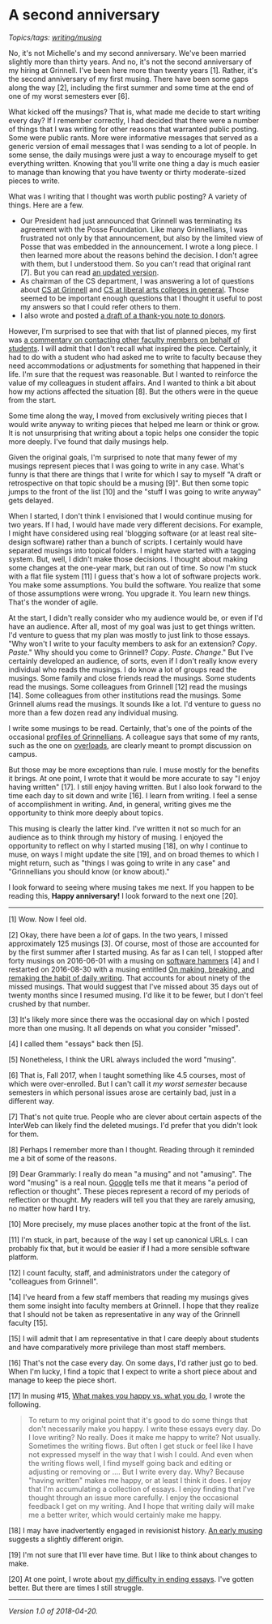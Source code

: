 A second anniversary
====================

*Topics/tags: [writing/musing](index-on-writing)*

No, it's not Michelle's and my second anniversary.  We've been married
slightly more than thirty years.  And no, it's not the second anniversary
of my hiring at Grinnell.  I've been here more than twenty years [1].
Rather, it's the second anniversary of my first musing.  There have been
some gaps along the way [2], including the first summer and some time at
the end of one of my worst semesters ever [6].

What kicked off the musings?  That is, what made me decide to start
writing every day?  If I remember correctly, I had decided that there were
a number of things that I was writing for other reasons that warranted
public posting.  Some were public rants.  More were informative messages
that served as a generic version of email messages that I was sending
to a lot of people.  In some sense, the daily musings were just a way
to encourage myself to get everything written.  Knowing that you'll write
one thing a day is much easier to manage than knowing that you have
twenty or thirty moderate-sized pieces to write.

What was I writing that I thought was worth public posting?  A variety
of things.  Here are a few.

* Our President had just announced that Grinnell was terminating its
  agreement with the Posse Foundation.  Like many Grinnellians, I was
  frustrated not only by that announcement, but also by the limited
  view of Posse that was embedded in the announcement.  I wrote
  a long piece.  I then learned more about the reasons behind the
  decision.  I don't agree with them, but I understood them.  So you
  can't read that original rant [7].  But you can read [an updated
  version](posse-termination-revisited).
* As chairman of the CS department, I was answering a lot of questions
  about [CS at Grinnell](grinnell-cs) and [CS at liberal arts colleges
  in general](lac-vs-university).  Those seemed to be important enough
  questions that I thought it useful to post my answers so that I could
  refer others to them.
* I also wrote and posted [a draft of a thank-you note to
  donors](donor-thank-you).

However, I'm surprised to see that with that list of planned pieces,
my first was [a commentary on contacting other faculty members on behalf
of students](contacting-faculty).  I will admit that I don't recall
what inspired the piece.  Certainly, it had to do with a student who
had asked me to write to faculty because they need accommodations or
adjustments for something that happened in their life.  I'm sure that
the request was reasonable.  But I wanted to reinforce the value of my
colleagues in student affairs.  And I wanted to think a bit about how
my actions affected the situation [8].  But the others were in the queue
from the start.

Some time along the way, I moved from exclusively writing pieces that
I would write anyway to writing pieces that helped me learn or think
or grow.  It is not unsurprising that writing about a topic helps one
consider the topic more deeply.  I've found that daily musings help.

Given the original goals, I'm surprised to note that many fewer of
my musings represent pieces that I was going to write in any case.
What's funny is that there are things that I write for which I say to
myself "A draft or retrospective on that topic should be a musing [9]".
But then some topic jumps to the front of the list [10] and the "stuff
I was going to write anyway" gets delayed.

When I started, I don't think I envisioned that I would continue musing
for two years.  If I had, I would have made very different decisions.
For example, I might have considered using real 'blogging software
(or at least real site-design software) rather than a bunch of scripts.
I certainly would have separated musings into topical folders.  I might
have started with a tagging system.  But, well, I didn't make those
decisions.  I thought about making some changes at the one-year mark, but
ran out of time.  So now I'm stuck with a flat file system [11] I guess
that's how a lot of software projects work.  You make some assumptions.
You build the software.  You realize that some of those assumptions were
wrong.  You upgrade it.  You learn new things.  That's the wonder of agile.

At the start, I didn't really consider who my audience would be, or even
if I'd have an audience.  After all, most of my goal was just to get
things written.  I'd venture to guess that my plan was mostly to just link
to those essays.  "Why won't I write to your faculty members to ask for an
extension?  *Copy*. *Paste*."  Why should you come to Grinnell?  *Copy*.
*Paste*.  *Change*."  But I've certainly developed an audience, of sorts,
even if I don't really know every individual who reads the musings.  I do
know a lot of groups read the musings.  Some family and close friends
read the musings.  Some students read the musings.  Some colleagues
from Grinnell [12] read the musings [14].  Some colleagues from other
institutions read the musings.  Some Grinnell alums read the musings.
It sounds like a lot.  I'd venture to guess no more than a few dozen
read any individual musing.

I write some musings to be read.  Certainly, that's one of the points of
the occasional [profiles of Grinnellians](index-grinnellians).  A colleague
says that some of my rants, such as the one on [overloads](overloads),
are clearly meant to prompt discussion on campus.

But those may be more exceptions than rule.  I muse mostly for the
benefits it brings.  At one point, I wrote that it would be more accurate
to say "I enjoy having written" [17].  I still enjoy having written.
But I also look forward to the time each day to sit down and write [16].
I learn from writing.  I feel a sense of accomplishment in writing.
And, in general, writing gives me the opportunity to think more deeply
about topics.

This musing is clearly the latter kind.  I've written it not so much for
an audience as to think through my history of musing.  I enjoyed the
opportunity to reflect on why I started musing [18], on why I continue
to muse, on ways I might update the site [19], and on broad themes to
which I might return, such as "things I was going to write in any case"
and "Grinnellians you should know (or know about)."

I look forward to seeing where musing takes me next.  If you happen to 
be reading this, **Happy anniversary!**  I look forward to the next one [20].

---

[1] Wow.  Now I feel old.

[2] Okay, there have been a *lot* of gaps.  In the two years, I missed
approximately 125 musings [3].  Of course, most of those are accounted
for by the first summer after I started musing.  As far as I
can tell, I stopped after forty musings on 2016-06-01 with a musing on
[software hammers](software-hammers) [4] and I restarted on 2016-08-30
with a musing entitled [On making, breaking, and remaking the habit
of daily writing](habit-of-writing).  That accounts for about ninety of
the missed musings.  That would suggest that I've missed about 35 days
out of twenty months since I resumed musing.  I'd like it to be fewer,
but I don't feel crushed by that number.

[3] It's likely more since there was the occasional day on which I posted
more than one musing.  It all depends on what you consider "missed".

[4] I called them "essays" back then [5].

[5] Nonetheless, I think the URL always included the word "musing".

[6] That is, Fall 2017, when I taught something like 4.5 courses, most
of which were over-enrolled.  But I can't call it *my worst semester*
because semesters in which personal issues arose are certainly bad,
just in a different way.

[7] That's not quite true.  People who are clever about certain aspects
of the InterWeb can likely find the deleted musings.  I'd prefer that you
didn't look for them.

[8] Perhaps I remember more than I thought.  Reading through it reminded
me a bit of some of the reasons.

[9] Dear Grammarly: I really do mean "a musing" and not "amusing".  The
word "musing" is a real noun.
[Google](https://www.google.com/search?q=musing) tells me that it means
"a period of reflection or thought".  These pieces represent a record of
my periods of reflection or thought.  My readers will tell you that they
are rarely amusing, no matter how hard I try.

[10] More precisely, my muse places another topic at the front of the list.

[11] I'm stuck, in part, because of the way I set up canonical URLs.  I
can probably fix that, but it would be easier if I had a more sensible
software platform.

[12] I count faculty, staff, and administrators under the category of
"colleagues from Grinnell".

[14] I've heard from a few staff members that reading my musings gives them
some insight into faculty members at Grinnell.  I hope that they realize
that I should not be taken as representative in any way of the Grinnell
faculty [15].

[15] I will admit that I am representative in that I care deeply about 
students and have comparatively more privilege than most staff members.

[16] That's not the case every day.  On some days, I'd rather just go
to bed.  When I'm lucky, I find a topic that I expect to write a short
piece about and manage to keep the piece short.

[17] In musing #15, [What makes you happy vs. what you do](enjoy-vs-do),
I wrote the following.

> To return to my original point that it's good to do some things that don't necessarily make you happy. I write these essays every day. Do I love writing? No really. Does it make me happy to write? Not usually. Sometimes the writing flows. But often I get stuck or feel like I have not expressed myself in the way that I wish I could. And even when the writing flows well, I find myself going back and editing or adjusting or removing or .... But I write every day. Why? Because "having written" makes me happy, or at least I think it does. I enjoy that I'm accumulating a collection of essays. I enjoy finding that I've thought through an issue more carefully. I enjoy the occasional feedback I get on my writing. And I hope that writing daily will make me a better writer, which would certainly make me happy.

[18] I may have inadvertently engaged in revisionist history.  [An early
musing](genesis) suggests a slightly different origin.

[19] I'm not sure that I'll ever have time.  But I like to think about
changes to make.

[20] At one point, I wrote about [my difficulty in ending essays](wrapping-up).
I've gotten better.  But there are times I still struggle.

---

*Version 1.0 of 2018-04-20.*
